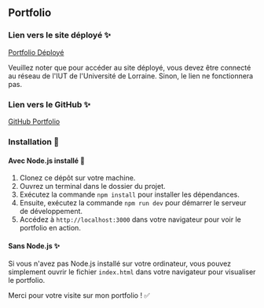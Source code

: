 ## Portfolio

### Lien vers le site déployé ✨

[Portfolio Déployé](https://webetu.iutnc.univ-lorraine.fr/www/gallion6u/Portefolio/index.html)

Veuillez noter que pour accéder au site déployé, vous devez être connecté au réseau de l'IUT de l'Université de Lorraine. Sinon, le lien ne fonctionnera pas.

### Lien vers le GitHub ✨

[GitHub Portfolio](https://github.com/Exelupra/Portfolio)

### Installation 📍

#### Avec Node.js installé 🚀

1. Clonez ce dépôt sur votre machine.
2. Ouvrez un terminal dans le dossier du projet.
3. Exécutez la commande `npm install` pour installer les dépendances.
4. Ensuite, exécutez la commande `npm run dev` pour démarrer le serveur de développement.
5. Accédez à `http://localhost:3000` dans votre navigateur pour voir le portfolio en action.

#### Sans Node.js ✨

Si vous n'avez pas Node.js installé sur votre ordinateur, vous pouvez simplement ouvrir le fichier `index.html` dans votre navigateur pour visualiser le portfolio.



Merci pour votre visite sur mon portfolio ! ✅
